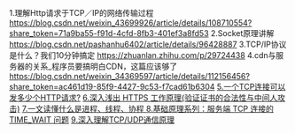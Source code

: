 1.理解Http请求于TCP／IP的网络传输过程 https://blog.csdn.net/weixin_43699926/article/details/108710554?share_token=71a9ba55-f91d-4cfd-8fb3-401ef3a8fd53
2.Socket原理讲解 https://blog.csdn.net/pashanhu6402/article/details/96428887
3.TCP/IP协议是什么？我们10分钟搞定 https://zhuanlan.zhihu.com/p/29724438
4.cdn与服务器的关系_程序员要搞明白CDN，这篇应该够了 https://blog.csdn.net/weixin_34369597/article/details/112156456?share_token=ac461d19-85f9-4427-9c53-f7cad61b6304
[5.一个TCP连接可以发多少个HTTP请求?](https://blog.csdn.net/qq9808/article/details/104865940?spm=1001.2014.3001.5501)
[6.深入浅出 HTTPS 工作原理(验证证书的合法性与中间人攻击)](https://cloud.tencent.com/developer/article/1005197)
[7.一文读懂什么是进程、线程、协程 ](https://cloud.tencent.com/developer/article/1546730)
[8.基础原理系列：服务端 TCP 连接的 TIME_WAIT 问题](https://ningg.top/computer-basic-theory-tcp-time-wait/)
[9.深入理解TCP/UDP通信原理](https://zhuanlan.zhihu.com/p/51559505)
